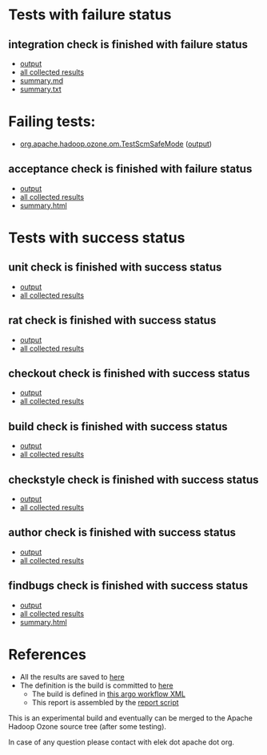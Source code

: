 # Tests with failure status

## integration check is finished with failure status

   * [output](https://raw.githubusercontent.com/elek/ozone-ci-03/master/pr/pr-hdds-2427-snmvm/integration/output.log)
   * [all collected results](https://github.com/elek/ozone-ci-03/tree/master/pr/pr-hdds-2427-snmvm/integration)
   * [summary.md](https://github.com/elek/ozone-ci-03/tree/master/pr/pr-hdds-2427-snmvm/integration/summary.md)
   * [summary.txt](https://github.com/elek/ozone-ci-03/tree/master/pr/pr-hdds-2427-snmvm/integration/summary.txt)

# Failing tests: 

 * [org.apache.hadoop.ozone.om.TestScmSafeMode](hadoop-ozone/integration-test/org.apache.hadoop.ozone.om.TestScmSafeMode.txt) ([output](hadoop-ozone/integration-test/org.apache.hadoop.ozone.om.TestScmSafeMode-output.txt))

## acceptance check is finished with failure status

   * [output](https://raw.githubusercontent.com/elek/ozone-ci-03/master/pr/pr-hdds-2427-snmvm/acceptance/output.log)
   * [all collected results](https://github.com/elek/ozone-ci-03/tree/master/pr/pr-hdds-2427-snmvm/acceptance)
   * [summary.html](https://elek.github.io/ozone-ci-03/pr/pr-hdds-2427-snmvm/acceptance/summary.html)



# Tests with success status

## unit check is finished with success status

   * [output](https://raw.githubusercontent.com/elek/ozone-ci-03/master/pr/pr-hdds-2427-snmvm/unit/output.log)
   * [all collected results](https://github.com/elek/ozone-ci-03/tree/master/pr/pr-hdds-2427-snmvm/unit)


## rat check is finished with success status

   * [output](https://raw.githubusercontent.com/elek/ozone-ci-03/master/pr/pr-hdds-2427-snmvm/rat/output.log)
   * [all collected results](https://github.com/elek/ozone-ci-03/tree/master/pr/pr-hdds-2427-snmvm/rat)


## checkout check is finished with success status

   * [output](https://raw.githubusercontent.com/elek/ozone-ci-03/master/pr/pr-hdds-2427-snmvm/checkout/output.log)
   * [all collected results](https://github.com/elek/ozone-ci-03/tree/master/pr/pr-hdds-2427-snmvm/checkout)


## build check is finished with success status

   * [output](https://raw.githubusercontent.com/elek/ozone-ci-03/master/pr/pr-hdds-2427-snmvm/build/output.log)
   * [all collected results](https://github.com/elek/ozone-ci-03/tree/master/pr/pr-hdds-2427-snmvm/build)


## checkstyle check is finished with success status

   * [output](https://raw.githubusercontent.com/elek/ozone-ci-03/master/pr/pr-hdds-2427-snmvm/checkstyle/output.log)
   * [all collected results](https://github.com/elek/ozone-ci-03/tree/master/pr/pr-hdds-2427-snmvm/checkstyle)


## author check is finished with success status

   * [output](https://raw.githubusercontent.com/elek/ozone-ci-03/master/pr/pr-hdds-2427-snmvm/author/output.log)
   * [all collected results](https://github.com/elek/ozone-ci-03/tree/master/pr/pr-hdds-2427-snmvm/author)


## findbugs check is finished with success status

   * [output](https://raw.githubusercontent.com/elek/ozone-ci-03/master/pr/pr-hdds-2427-snmvm/findbugs/output.log)
   * [all collected results](https://github.com/elek/ozone-ci-03/tree/master/pr/pr-hdds-2427-snmvm/findbugs)
   * [summary.html](https://elek.github.io/ozone-ci-03/pr/pr-hdds-2427-snmvm/findbugs/summary.html)




# References

 * All the results are saved to [here](https://github.com/elek/ozone-ci-03/tree/master/pr/pr-hdds-2427-snmvm/)
 * The definition is the build is committed to [here](https://github.com/elek/argo-ozone)
    * The build is defined in [this argo workflow XML](https://github.com/elek/argo-ozone/blob/master/ozone-build.yaml)
    * This report is assembled by the [report script](https://github.com/elek/argo-ozone/blob/master/scripts/report.sh)

This is an experimental build and eventually can be merged to the Apache Hadoop Ozone source tree (after some testing).

In case of any question please contact with elek dot apache dot org.
